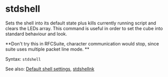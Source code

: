 # stdshell

Sets the shell into its default state plus kills currently running script and clears the LEDs array. This command is useful in order to set the cube into standard behaviour and look.

**Don't try this in RFCSuite, character communication would stop, since suite uses multiple packet line mode. **

Syntax: `stdshell`

See also: [Default shell settings](/interactive_shell/default-shell-settings.md), [stdshellnk](/interactive_shell/system-shell-commands/stdshellnk.md)

